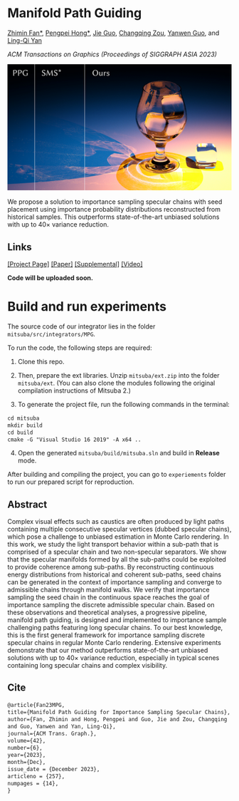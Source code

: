 # Manifold Path Guiding

[Zhimin Fan*](https://zhiminfan.work), [Pengpei Hong*](https://www.pommpy.com), [Jie Guo](http://www.njumeta.com/), [Changqing Zou](https://person.zju.edu.cn/changqingzou), [Yanwen Guo](https://cs.nju.edu.cn/ywguo/index.htm), and [Ling-Qi Yan](https://sites.cs.ucsb.edu/~lingqi/)

_ACM Transactions on Graphics (Proceedings of SIGGRAPH ASIA 2023)_

![ManifoldPG_teaser_720p](img/ManifoldPG_teaser_720p.jpg)

We propose a solution to importance sampling specular chains with seed placement using importance probability distributions reconstructed from historical samples. 
This outperforms state-of-the-art unbiased solutions with up to 40× variance reduction.

## Links

[[Project Page]](https://zhiminfan.work/manifoldPG.html)
[[Paper]](https://zhiminfan.work/paper/ManifoldPG_Sept28.pdf)
[[Supplemental]](https://sites.cs.ucsb.edu/~lingqi/publications/supplementary_siga23mpg.zip)
[[Video]](https://sites.cs.ucsb.edu/~lingqi/publications/video_siga23mpg.mp4)

**Code will be uploaded soon.**

# Build and run experiments

The source code of our integrator lies in the folder `mitsuba/src/integrators/MPG`.

To run the code, the following steps are required:

1. Clone this repo.

2. Then, prepare the ext libraries. Unzip `mitsuba/ext.zip` into the folder `mitsuba/ext`. (You can also clone the modules following the original compilation instructions of Mitsuba 2.)

3. To generate the project file, run the following commands in the terminal:
```
cd mitsuba
mkdir build
cd build
cmake -G "Visual Studio 16 2019" -A x64 ..
```

4. Open the generated `mitsuba/build/mitsuba.sln` and build in **Release** mode.

After building and compiling the project, you can go to `experiements` folder to run our prepared script for reproduction.

## Abstract

Complex visual effects such as caustics are often produced by light paths containing multiple consecutive specular vertices (dubbed specular chains), which pose a challenge to unbiased estimation in Monte Carlo rendering. In this work, we study the light transport behavior within a sub-path that is comprised of a specular chain and two non-specular separators. We show that the specular manifolds formed by all the sub-paths could be exploited to provide coherence among sub-paths. By reconstructing continuous energy distributions from historical and coherent sub-paths, seed chains can be generated in the context of importance sampling and converge to admissible chains through manifold walks. We verify that importance sampling the seed chain in the continuous space reaches the goal of importance sampling the discrete admissible specular chain. Based on these observations and theoretical analyses, a progressive pipeline, manifold path guiding, is designed and implemented to importance sample challenging paths featuring long specular chains. To our best knowledge, this is the first general framework for importance sampling discrete specular chains in regular Monte Carlo rendering. Extensive experiments demonstrate that our method outperforms state-of-the-art unbiased solutions with up to 40× variance reduction, especially in typical scenes containing long specular chains and complex visibility.

## Cite

```
@article{Fan23MPG,
title={Manifold Path Guiding for Importance Sampling Specular Chains},
author={Fan, Zhimin and Hong, Pengpei and Guo, Jie and Zou, Changqing and Guo, Yanwen and Yan, Ling-Qi},
journal={ACM Trans. Graph.},
volume={42},
number={6},
year={2023},
month={Dec},
issue_date = {December 2023},
articleno = {257},
numpages = {14},
}
```

